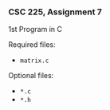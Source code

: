 ### CSC 225, Assignment 7
1st Program in C

Required files:
  * `matrix.c`

Optional files:
  * `*.c`
  * `*.h`
